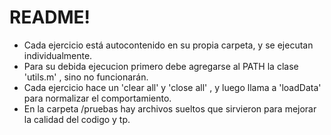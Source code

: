 # README!

  - Cada ejercicio está autocontenido en su propia carpeta, y se ejecutan individualmente.
  - Para su debida ejecucion primero debe agregarse al PATH la clase 'utils.m' , sino no funcionarán.
  - Cada ejercicio hace un 'clear all' y 'close all' , y luego llama a 'loadData' para normalizar el comportamiento.
  - En la carpeta /pruebas hay archivos sueltos que sirvieron para mejorar la calidad del codigo y tp.